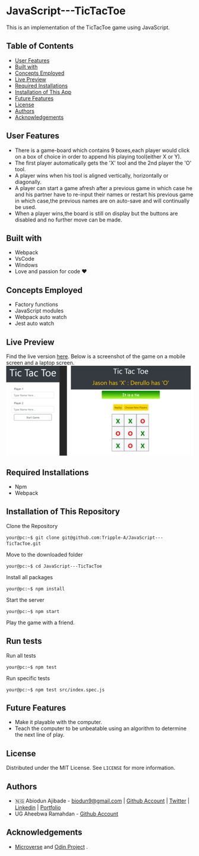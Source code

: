 # JavaScript---TicTacToe

This is an implementation of the TicTacToe game using JavaScript.

## Table of Contents

* [User Features](#user-features)
* [Built with](#built-with)
* [Concepts Employed](#concepts-employed)
* [Live Preview](#live-preview)
* [Required Installations](#required-installations)
* [Installation of This App](#instalation)
* [Future Features](#future-features)
* [License](#license)
* [Authors](#authors)
* [Acknowledgements](#acknowledgements)

<!-- User features -->
## User Features
* There is a game-board which contains 9 boxes,each player would click on a box of choice in order to append his playing tool(either X or Y).
* The first player automatically gets the 'X' tool and the 2nd player the 'O' tool.
* A player wins when his tool is aligned vertically, horizontally or diagonally.
* A player can start a game afresh after a previous game in which case he and his partner have to re-input their names or restart his previous game in which case,the previous names are on auto-save and will continually be used.
* When a player wins,the board is still on display but the buttons are disabled and no further move can be made.

<!-- BUILT wITH -->
## Built with
* Webpack
* VsCode
* Windows
* Love and passion for code ❤️

<!-- CONCEPTS EMPLOYED -->
## Concepts Employed
* Factory functions
* JavaScript modules
* Webpack auto watch
* Jest auto watch

<!-- LIVE PREVIEW -->
## Live Preview
Find the live version [here](https://raw.githack.com/Tripple-A/JavaScript---TicTacToe/design/tictactoe.html). 
Below is a screenshot of the game on a mobile screen and a laptop screen.
![Image](/src/proof.png)

<!-- REQUIRED INSTALLATION -->
## Required Installations
* Npm
* Webpack


<!-- INSTALLATION -->
## Installation of This Repository
Clone the Repository

```Shell
your@pc:~$ git clone git@github.com:Tripple-A/JavaScript---TicTacToe.git
```

Move to the downloaded folder

```Shell
your@pc:~$ cd JavaScript---TicTacToe
```

Install all packages

```Shell
your@pc:~$ npm install
```

Start the server

```Shell
your@pc:~$ npm start
```
          
Play the game with a friend.

<!-- run tests -->
## Run tests

Run all tests

```Shell
your@pc:~$ npm test
```
Run specific tests

```Shell
your@pc:~$ npm test src/index.spec.js
```

<!-- Future features -->
## Future Features
* Make it playable with the computer.
* Teach the computer to be unbeatable using an algorithm to determine the next line of play.

## License

Distributed under the MIT License. See `LICENSE` for more information.

<!-- AUTHORS -->
## Authors
* 🇳🇬  Abiodun Ajibade - biodun9@gmail.com | [Github Account](https://github.com/Tripple-A) | [Twitter](https://twitter.com/AbiodunAjibade3) | [Linkedin](https://linkedin.com/in/abiodun-ajibade) | [Portfolio](https://abiodun-ajibade.netlify.app/)
* UG Aheebwa Ramahdan - [Github Account](https://www.github.com/raheebwa)


<!-- ACKNOWLEDGEMENTS -->
## Acknowledgements

* <a href="https://www.microverse.org/"> Microverse</a>  and <a href="https://www.theodinproject.com/"> Odin Project</a> .

